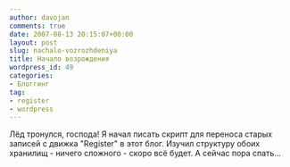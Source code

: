 ```yaml
---
author: davojan
comments: true
date: 2007-08-13 20:15:07+00:00
layout: post
slug: nachalo-vozrozhdeniya
title: Начало возрождения
wordpress_id: 49
categories:
- Блоггинг
tag:
- register
- wordpress
---
```


Лёд тронулся, господа! Я начал писать скрипт для переноса старых записей с движка "Register" в этот
блог. Изучил структуру обоих хранилищ - ничего сложного - скоро всё будет. А сейчас пора спать...
